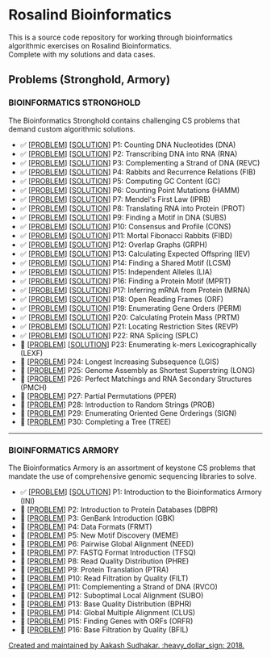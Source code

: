 # Rosalind Bioinformatics

<p>This is a source code repository for working through bioinformatics algorithmic exercises on <a src="http://rosalind.info/">Rosalind Bioinformatics</a>.<br>Complete with my solutions and data cases.</p>

## Problems (Stronghold, Armory)

<strong><h3>BIOINFORMATICS STRONGHOLD</h3></strong>
<p>The Bioinformatics Stronghold contains challenging CS problems that demand custom algorithmic solutions.</p>

- :white_check_mark: \[[PROBLEM](http://rosalind.info/problems/dna/)\] \[[SOLUTION](https://github.com/AakashSudhakar/Rosalind_Bioinformatics/blob/master/Bioinformatics_Stronghold/programs/P1_DNA.py)\] P1: Counting DNA Nucleotides (DNA)
- :white_check_mark: \[[PROBLEM](http://rosalind.info/problems/rna/)\] \[[SOLUTION](https://github.com/AakashSudhakar/Rosalind_Bioinformatics/blob/master/Bioinformatics_Stronghold/programs/P2_RNA.py)\] P2: Transcribing DNA into RNA (RNA)
- :white_check_mark: \[[PROBLEM](http://rosalind.info/problems/revc/)\] \[[SOLUTION](https://github.com/AakashSudhakar/Rosalind_Bioinformatics/blob/master/Bioinformatics_Stronghold/programs/P3_REVC.py)\] P3: Complementing a Strand of DNA (REVC)
- :white_check_mark: \[[PROBLEM](http://rosalind.info/problems/fib/)\] \[[SOLUTION](https://github.com/AakashSudhakar/Rosalind_Bioinformatics/blob/master/Bioinformatics_Stronghold/programs/P4_FIB.py)\] P4: Rabbits and Recurrence Relations (FIB)
- :white_check_mark: \[[PROBLEM](http://rosalind.info/problems/gc/)\] \[[SOLUTION](https://github.com/AakashSudhakar/Rosalind_Bioinformatics/blob/master/Bioinformatics_Stronghold/programs/P5_GC.py)\] P5: Computing GC Content (GC)
- :white_check_mark: \[[PROBLEM](http://rosalind.info/problems/hamm/)\] \[[SOLUTION](https://github.com/AakashSudhakar/Rosalind_Bioinformatics/blob/master/Bioinformatics_Stronghold/programs/P6_HAMM.py)\] P6: Counting Point Mutations (HAMM)
- :white_check_mark: \[[PROBLEM](http://rosalind.info/problems/iprb/)\] \[[SOLUTION](https://github.com/AakashSudhakar/Rosalind_Bioinformatics/blob/master/Bioinformatics_Stronghold/programs/P7_IPRB.py)\] P7: Mendel's First Law (IPRB)
- :white_check_mark: \[[PROBLEM](http://rosalind.info/problems/prot/)\] \[[SOLUTION](https://github.com/AakashSudhakar/Rosalind_Bioinformatics/blob/master/Bioinformatics_Stronghold/programs/P8_PROT.py)\] P8: Translating RNA into Protein (PROT)
- :white_check_mark: \[[PROBLEM](http://rosalind.info/problems/subs/)\] \[[SOLUTION](https://github.com/AakashSudhakar/Rosalind_Bioinformatics/blob/master/Bioinformatics_Stronghold/programs/P9_SUBS.py)\] P9: Finding a Motif in DNA (SUBS)
- :white_check_mark: \[[PROBLEM](http://rosalind.info/problems/cons/)\] \[[SOLUTION](https://github.com/AakashSudhakar/Rosalind_Bioinformatics/blob/master/Bioinformatics_Stronghold/programs/P10_CONS.py)\] P10: Consensus and Profile (CONS)
- :white_check_mark: \[[PROBLEM](http://rosalind.info/problems/fibd/)\] \[[SOLUTION](https://github.com/AakashSudhakar/Rosalind_Bioinformatics/blob/master/Bioinformatics_Stronghold/programs/P11_FIBD.py)\] P11: Mortal Fibonacci Rabbits (FIBD)
- :white_check_mark: \[[PROBLEM](http://rosalind.info/problems/grph/)\] \[[SOLUTION](https://github.com/AakashSudhakar/Rosalind_Bioinformatics/blob/master/Bioinformatics_Stronghold/programs/P12_GRPH.py)\] P12: Overlap Graphs (GRPH)
- :white_check_mark: \[[PROBLEM](http://rosalind.info/problems/iev/)\] \[[SOLUTION](https://github.com/AakashSudhakar/Rosalind_Bioinformatics/blob/master/Bioinformatics_Stronghold/programs/P13_IEV.py)\] P13: Calculating Expected Offspring (IEV)
- :white_check_mark: \[[PROBLEM](http://rosalind.info/problems/lcsm/)\] \[[SOLUTION](https://github.com/AakashSudhakar/Rosalind_Bioinformatics/blob/master/Bioinformatics_Stronghold/programs/P14_LCSM.py)\] P14: Finding a Shared Motif (LCSM)
- :white_check_mark: \[[PROBLEM](http://rosalind.info/problems/lia/)\] \[[SOLUTION](https://github.com/AakashSudhakar/Rosalind_Bioinformatics/blob/master/Bioinformatics_Stronghold/programs/P15_LIA.py)\] P15: Independent Alleles (LIA)
- :white_check_mark: \[[PROBLEM](http://rosalind.info/problems/mprt/)\] \[[SOLUTION](https://github.com/AakashSudhakar/Rosalind_Bioinformatics/blob/master/Bioinformatics_Stronghold/programs/P16_MPRT.py)\] P16: Finding a Protein Motif (MPRT)
- :white_check_mark: \[[PROBLEM](http://rosalind.info/problems/mrna/)\] \[[SOLUTION](https://github.com/AakashSudhakar/Rosalind_Bioinformatics/blob/master/Bioinformatics_Stronghold/programs/P17_MRNA.py)\] P17: Inferring mRNA from Protein (MRNA)
- :white_check_mark: \[[PROBLEM](http://rosalind.info/problems/orf/)\] \[[SOLUTION](https://github.com/AakashSudhakar/Rosalind_Bioinformatics/blob/master/Bioinformatics_Stronghold/programs/P18_ORF.py)\] P18: Open Reading Frames (ORF)
- :white_check_mark: \[[PROBLEM](http://rosalind.info/problems/perm/)\] \[[SOLUTION](https://github.com/AakashSudhakar/Rosalind_Bioinformatics/blob/master/Bioinformatics_Stronghold/programs/P19_PERM.py)\] P19: Enumerating Gene Orders (PERM)
- :white_check_mark: \[[PROBLEM](http://rosalind.info/problems/prtm/)\] \[[SOLUTION](https://github.com/AakashSudhakar/Rosalind_Bioinformatics/blob/master/Bioinformatics_Stronghold/programs/P20_PRTM.py)\] P20: Calculating Protein Mass (PRTM)
- :white_check_mark: \[[PROBLEM](http://rosalind.info/problems/revp/)\] \[[SOLUTION](https://github.com/AakashSudhakar/Rosalind_Bioinformatics/blob/master/Bioinformatics_Stronghold/programs/P21_REVP.py)\] P21: Locating Restriction Sites (REVP)
- :white_check_mark: \[[PROBLEM](http://rosalind.info/problems/splc/)\] \[[SOLUTION](https://github.com/AakashSudhakar/Rosalind_Bioinformatics/blob/master/Bioinformatics_Stronghold/programs/P22_SPLC.py)\] P22: RNA Splicing (SPLC)
- :large_orange_diamond: \[[PROBLEM](http://rosalind.info/problems/lexf/)\] \[[SOLUTION](https://github.com/AakashSudhakar/Rosalind_Bioinformatics/blob/master/Bioinformatics_Stronghold/programs/P23_LEXF.py)\] P23: Enumerating k-mers Lexicographically (LEXF)
- :small_blue_diamond: \[[PROBLEM](http://rosalind.info/problems/lgis/)\] P24: Longest Increasing Subsequence (LGIS)
- :small_blue_diamond: \[[PROBLEM](http://rosalind.info/problems/long/)\] P25: Genome Assembly as Shortest Superstring (LONG)
- :small_blue_diamond: \[[PROBLEM](http://rosalind.info/problems/pmch/)\] P26: Perfect Matchings and RNA Secondary Structures (PMCH)
- :small_blue_diamond: \[[PROBLEM](http://rosalind.info/problems/pper/)\] P27: Partial Permutations (PPER)
- :small_blue_diamond: \[[PROBLEM](http://rosalind.info/problems/prob/)\] P28: Introduction to Random Strings (PROB)
- :small_blue_diamond: \[[PROBLEM](http://rosalind.info/problems/sign/)\] P29: Enumerating Oriented Gene Orderings (SIGN)
- :small_blue_diamond: \[[PROBLEM](http://rosalind.info/problems/tree/)\] P30: Completing a Tree (TREE)

---

<strong><h3>BIOINFORMATICS ARMORY</h3></strong>
<p>The Bioinformatics Armory is an assortment of keystone CS problems that mandate the use of comprehensive genomic sequencing libraries to solve.</p>

- :white_check_mark: \[[PROBLEM](http://rosalind.info/problems/ini/)\] \[[SOLUTION](https://github.com/AakashSudhakar/Rosalind_Bioinformatics/blob/master/Bioinformatics_Armory/programs/P1_INI.py)\] P1: Introduction to the Bioinformatics Armory (INI)
- :small_blue_diamond: \[[PROBLEM](http://rosalind.info/problems/dbpr/)\] P2: Introduction to Protein Databases (DBPR)
- :small_blue_diamond: \[[PROBLEM](http://rosalind.info/problems/gbk/)\] P3: GenBank Introduction (GBK)
- :small_blue_diamond: \[[PROBLEM](http://rosalind.info/problems/frmt/)\] P4: Data Formats (FRMT)
- :small_blue_diamond: \[[PROBLEM](http://rosalind.info/problems/meme/)\] P5: New Motif Discovery (MEME)
- :small_blue_diamond: \[[PROBLEM](http://rosalind.info/problems/need/)\] P6: Pairwise Global Alignment (NEED)
- :small_blue_diamond: \[[PROBLEM](http://rosalind.info/problems/tfsq/)\] P7: FASTQ Format Introduction (TFSQ)
- :small_blue_diamond: \[[PROBLEM](http://rosalind.info/problems/phre/)\] P8: Read Quality Distribution (PHRE)
- :small_blue_diamond: \[[PROBLEM](http://rosalind.info/problems/ptra/)\] P9: Protein Translation (PTRA)
- :small_blue_diamond: \[[PROBLEM](http://rosalind.info/problems/filt/)\] P10: Read Filtration by Quality (FILT)
- :small_blue_diamond: \[[PROBLEM](http://rosalind.info/problems/rvco/)\] P11: Complementing a Strand of DNA (RVCO)
- :small_blue_diamond: \[[PROBLEM](http://rosalind.info/problems/subo/)\] P12: Suboptimal Local Alignment (SUBO)
- :small_blue_diamond: \[[PROBLEM](http://rosalind.info/problems/bphr/)\] P13: Base Quality Distribution (BPHR)
- :small_blue_diamond: \[[PROBLEM](http://rosalind.info/problems/clus/)\] P14: Global Multiple Alignment (CLUS)
- :small_blue_diamond: \[[PROBLEM](http://rosalind.info/problems/orfr/)\] P15: Finding Genes with ORFs (ORFR)
- :small_blue_diamond: \[[PROBLEM](http://rosalind.info/problems/bfil/)\] P16: Base Filtration by Quality (BFIL)

<p><u>Created and maintained by Aakash Sudhakar. :heavy_dollar_sign: 2018.</u></p>